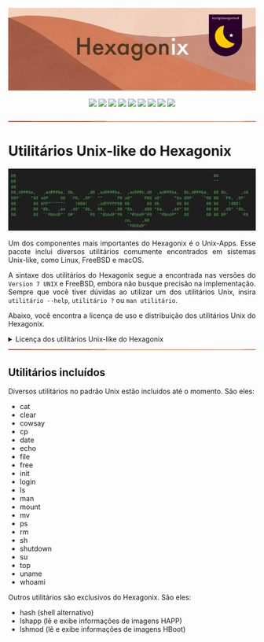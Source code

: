 <p align="center">
<img src="https://github.com/hexagonix/Doc/blob/main/Img/banner.png">
</p>

<div align="center">

![](https://img.shields.io/github/license/hexagonix/Unix-Apps.svg)
![](https://img.shields.io/github/stars/hexagonix/Unix-Apps.svg)
![](https://img.shields.io/github/issues/hexagonix/Unix-Apps.svg)
![](https://img.shields.io/github/issues-closed/hexagonix/Unix-Apps.svg)
![](https://img.shields.io/github/issues-pr/hexagonix/Unix-Apps.svg)
![](https://img.shields.io/github/issues-pr-closed/hexagonix/Unix-Apps.svg)
![](https://img.shields.io/github/downloads/hexagonix/Unix-Apps/total.svg)
![](https://img.shields.io/github/release/hexagonix/Unix-Apps.svg)
[![](https://img.shields.io/twitter/follow/hexagonixOS.svg?style=social&label=Follow%20%40HexagonixOS)](https://twitter.com/hexagonixOS)

</div>

<!-- Vai funcionar como <hr> -->

<img src="https://github.com/hexagonix/Doc/blob/main/Img/hr.png" width="100%" height="2px" />

# Utilitários Unix-like do Hexagonix

<div align="center">

<img src="https://github.com/hexagonix/Doc/blob/main/Img/HexagonixSourceHeader.png">

</div>

<div align="justify">

Um dos componentes mais importantes do Hexagonix é o Unix-Apps. Esse pacote inclui diversos utilitários comumente encontrados em sistemas Unix-like, como Linux, FreeBSD e macOS. 

A sintaxe dos utilitários do Hexagonix segue a encontrada nas versões do `Version 7 UNIX` e FreeBSD, embora não busque precisão na implementação. Sempre que você tiver dúvidas ao utilizar um dos utilitários Unix, insira `utilitário --help`, `utilitário ?` ou `man utilitário`.

Abaixo, você encontra a licença de uso e distribuição dos utilitários Unix do Hexagonix.

</div>

<details title="Licença dos utilitários Unix-like do Hexagonix" align='left'>
<br>
<summary align='left'>Licença dos utilitários Unix-like do Hexagonix</summary>

<div align="justify">

Hexagonix Operating System

BSD 3-Clause License

Copyright (c) 2015-2023, Felipe Miguel Nery Lunkes<br>
All rights reserved.

Redistribution and use in source and binary forms, with or without modification, are permitted provided that the following conditions are met:

Redistributions of source code must retain the above copyright notice, this list of conditions and the following disclaimer.

Redistributions in binary form must reproduce the above copyright notice, this list of conditions and the following disclaimer in the documentation and/or other materials provided with the distribution.

Neither the name of the copyright holder nor the names of its contributors may be used to endorse or promote products derived from this software without specific prior written permission.

THIS SOFTWARE IS PROVIDED BY THE COPYRIGHT HOLDERS AND CONTRIBUTORS "AS IS" AND ANY EXPRESS OR IMPLIED WARRANTIES, INCLUDING, BUT NOT LIMITED TO, THE IMPLIED WARRANTIES OF MERCHANTABILITY AND FITNESS FOR A PARTICULAR PURPOSE ARE DISCLAIMED. IN NO EVENT SHALL THE COPYRIGHT HOLDER OR CONTRIBUTORS BE LIABLE FOR ANY DIRECT, INDIRECT, INCIDENTAL, SPECIAL, EXEMPLARY, OR CONSEQUENTIAL DAMAGES (INCLUDING, BUT NOT LIMITED TO, PROCUREMENT OF SUBSTITUTE GOODS OR SERVICES; LOSS OF USE, DATA, OR PROFITS; OR BUSINESS INTERRUPTION) HOWEVER CAUSED AND ON ANY THEORY OF LIABILITY, WHETHER IN CONTRACT, STRICT LIABILITY, OR TORT (INCLUDING NEGLIGENCE OR OTHERWISE) ARISING IN ANY WAY OUT OF THE USE OF THIS SOFTWARE, EVEN IF ADVISED OF THE POSSIBILITY OF SUCH DAMAGE.

</div>

</details>

<!-- Vai funcionar como <hr> -->

<img src="https://github.com/hexagonix/Doc/blob/main/Img/hr.png" width="100%" height="2px" />

## Utilitários incluídos

<div align="justify">

Diversos utilitários no padrão Unix estão incluidos até o momento. São eles:

* cat
* clear
* cowsay
* cp
* date
* echo
* file
* free
* init
* login
* ls
* man
* mount
* mv
* ps
* rm
* sh
* shutdown
* su
* top
* uname
* whoami

Outros utilitários são exclusivos do Hexagonix. São eles:

* hash (shell alternativo)
* lshapp (lê e exibe informações de imagens HAPP)
* lshmod (lê e exibe informações de imagens HBoot)

</div>